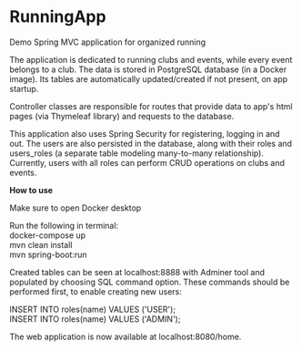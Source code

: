 # RunningApp
Demo Spring MVC application for organized running

The application is dedicated to running clubs and events, while every event belongs to a club.
The data is stored in PostgreSQL database (in a Docker image). Its tables are automatically updated/created if not present, on app startup.

Controller classes are responsible for routes that provide data to app's html pages (via Thymeleaf library) and requests to the database.

This application also uses Spring Security for registering, logging in and out. The users are also persisted in the database, along with their roles and users_roles (a separate table modeling many-to-many relationship). Currently, users with all roles can perform CRUD operations on clubs and events.

**How to use**

Make sure to open Docker desktop

Run the following in terminal:\
docker-compose up\
mvn clean install\
mvn spring-boot:run

Created tables can be seen at localhost:8888 with Adminer tool and populated by choosing SQL command option. These commands should be performed first, to enable creating new users: <br>

INSERT INTO roles(name) VALUES ('USER'); <br>
INSERT INTO roles(name) VALUES ('ADMIN');

The web application is now available at localhost:8080/home.


